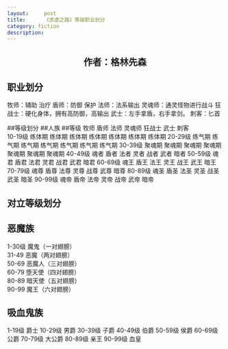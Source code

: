 ```yaml
---
layout:     post
title:      《求虐之路》等级职业划分
category: fiction
description:
---
```


## <center>作者：格林先森</center>

## 职业划分
牧师：辅助 治疗
盾师：防御 保护 
法师：法系输出
灵魂师：通灵怪物进行战斗
狂战士：硬化身体，拥有高防御，高输出
武士：左手拿盾，右手拿剑。
刺客：匕首

##等级划分
##人族
##等级       牧师       盾师            法师           灵魂师           狂战士           武士            刺客             
10-19级    练体期    练体期          练体期          练体期           练体期          练体期          练体期
20-29级    练气期    练气期          练气期          练气期           练气期          练气期          练气期
30-39级    聚魂期    聚魂期          聚魂期          聚魂期           聚魂期          聚魂期          聚魂期
40-49级    魂者      盾者              法者            灵者             战者            武者            暗者
50-59级    魂君      盾君              法君            灵君             战君            武君            暗君
60-69级    魂王      盾王              法王            灵王             战王            武王            暗王 
70-79级    魂尊      盾尊              法尊            灵尊             战尊            武尊            暗尊
80-89级    魂圣      盾圣              法圣            灵圣             战圣            武圣            暗圣
90-99级    魂帝      盾帝              法帝            灵帝             战帝            武帝            暗帝


## 对立等级划分
## 恶魔族                                         
1-30级       魔鬼（一对翅膀）                                  
31-49        恶魔（两对翅膀）                                    
50-69        恶魔人（三对翅膀）                                
60-79        堕天使（四对翅膀）                               
80-89        暗天使（五对翅膀）                               
90-99        魔王（六对翅膀）                                    

## 吸血鬼族
1-19级   爵士
10-29级  男爵
30-39级  子爵 
40-49级  伯爵
50-59级  侯爵
60-69级  公爵
70-79级  大公爵
80-89级  亲王
90-99级  血皇